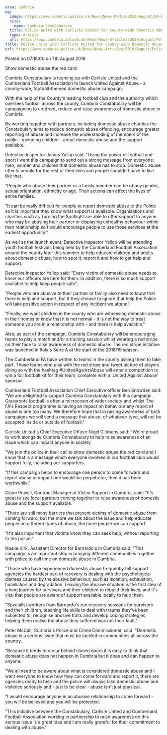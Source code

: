 ```yaml
area: Cumbria
og:
  image: https://www.cumbria.police.uk/News/News-Media/2019/August/DA-Red-card-pic-at-CUFCjpg.jpg
  site:
    name: Cumbria Constabulary
  title: Police unite with Carlisle United for county-wide Domestic Abuse campaign
  type: Article
  url: https://www.cumbria.police.uk/News/News-Articles/2019/August/Police-unite-with-Carlisle-United-for-county-wide-Domestic-Abuse-campaign.aspx
title: Police unite with Carlisle United for county-wide Domestic Abuse campaign
url: https://www.cumbria.police.uk/News/News-Articles/2019/August/Police-unite-with-Carlisle-United-for-county-wide-Domestic-Abuse-campaign.aspx
```

Posted on 07:18:00 on 7th August 2019

Show domestic abuse the red card

Cumbria Constabulary is teaming up with Carlisle United and the Cumberland Football Association to launch United Against Abuse - a county-wide, football-themed domestic abuse campaign.

With the help of the County's leading football club and the authority which oversees football across the county, Cumbria Constabulary will be campaigning to confront, reduce and raise awareness of domestic abuse in Cumbria.

By working together with partners, including domestic abuse charities the Constabulary aims to reduce domestic abuse offending, encourage greater reporting of abuse and increase the understanding of members of the public - including children - about domestic abuse and the support available.

Detective Inspector James Yallop said: "Using the power of football and sport I want this campaign to send out a strong message from everyone; men, women and children that domestic abuse has to stop. Domestic abuse effects people for the rest of their lives and people shouldn't have to live like that.

"People who abuse their partner or a family member can be of any gender, sexual orientation, ethnicity or age. Their actions can affect the lives of entire families.

"It can be really difficult for people to report domestic abuse to the Police so it is important they know what support is available. Organisations and charities such as Turning the Spotlight are able to offer support to anyone who may be abusing their partner or displaying unhealthy behaviour within their relationship so I would encourage people to use those services at the earliest opportunity."

As well as the launch event, Detective Inspector Yallop will be attending youth football festivals being held by the Cumberland Football Association around the county later this summer to help educate children and adults about domestic abuse, how to spot it, report it and how to get help and support.

Detective Inspector Yallop said: "Every victim of domestic abuse needs to know our officers are here for them. In addition, there is so much support available to help keep people safe".

"People who are abusive to their partner or family also need to know that there is help and support, but if they choose to ignore that help the Police will take positive action in respect of any incident we attend".

"Finally, we want children in the county who are witnessing domestic abuse in their homes to know that it is not normal - it is not the way to treat someone you are in a relationship with - and there is help available."

Also, as part of the campaign, Cumbria Constabulary will be encouraging teams to play a match and/or a training session whilst wearing a red stripe on their face to raise awareness of domestic abuse. The red stripe initiative was launched in Italy's Serie A at the start of the 2018/19 season.

The Cumberland FA have written to teams in the county asking them to take part. Those teams who play with the red stripe and tweet picture of players doing so with the hashtag #UnitedAgainstAbuse will enter a competition to win a full football kit for their team, complete with a 'United Against Abuse' sponsor.

Cumberland Football Association Chief Executive officer Ben Snowden said: "We are delighted to support Cumbria Constabulary with this campaign. Grassroots football is often a microcosm of wider society and whilst The FA's Respect programme is having an impact on behaviour any report of abuse is one too many. We therefore hope that in raising awareness of both campaigns we will send a message that abuse, of whatever type, will not be accepted inside or outside of football."

Carlisle United's Chief Executive Officer Nigel Clibbens said: "We're proud to work alongside Cumbria Constabulary to help raise awareness of an issue which can impact anyone in society.

"We join the police in their call to show domestic abuse the red card and I know that is a message which everyone involved in our football club would support fully, including our supporters.

"If this campaign helps to encourage one person to come forward and report abuse or impact one would-be perpetrator, then it has been worthwhile."

Claire Powell, Contract Manager at Victim Support in Cumbria, said: "It's great to see local partners coming together to raise awareness of domestic abuse and the support available.

"There are still many barriers that prevent victims of domestic abuse from coming forward, but the more we talk about the issue and help educate people on different types of abuse, the more people we can support.

"It's also important that victims know they can seek help, without reporting to the police."

Noelle Kirk, Assistant Director for Barnardo's in Cumbria said: "This campaign is an important step in bringing different communities together with police to call time on domestic abuse in Cumbria.

"Those who have experienced domestic abuse frequently tell support agencies the hardest part of recovery is dealing with the psychological distress caused by the abusive behaviour, such as isolation, exhaustion, humiliation and degradation. Leaving the abusive situation is the first step of a long journey for survivors and their children to rebuild their lives, and it's vital that people are aware of support available locally to help them.

"Specialist workers from Barnardo's run recovery sessions for survivors and their children, teaching life skills to deal with trauma they've been subjected to, recognise abusive traits and develop coping strategies, helping them realise the abuse they suffered was not their fault."

Peter McCall, Cumbria's Police and Crime Commissioner, said: "Domestic abuse is a serious issue that must be tackled in communities all across the country.

"Because it tends to occur behind closed doors it is easy to think that domestic abuse does not happen in Cumbria but it does and can happen to anyone.

"We all need to be aware about what is considered domestic abuse and I want everyone to know how they can come forward and report it, there are agencies ready to help and the police will always take domestic abuse and violence seriously and - just to be clear - abuse isn't just physical.

"I would encourage anyone in an abusive relationship to come forward - you will be believed and you will be protected.

"This initiative between the Constabulary, Carlisle United and Cumberland Football Association working in partnership to raise awareness on this serious issue is a great idea and I am really grateful for their commitment to dealing with abuse."
